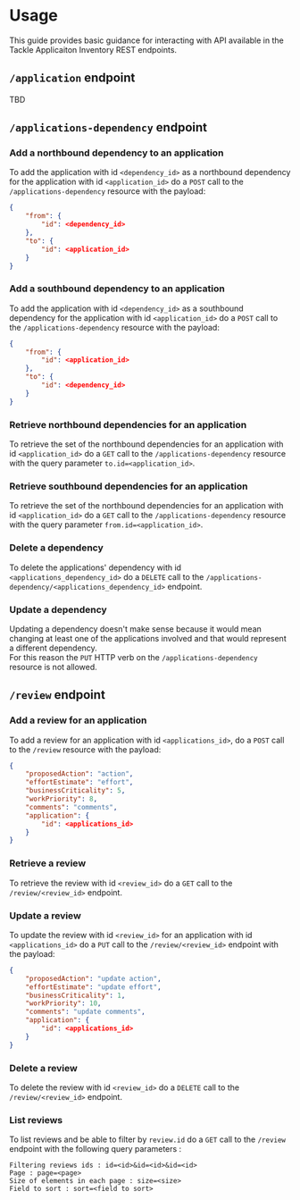 # Usage

This guide provides basic guidance for interacting with API available in the Tackle Applicaiton Inventory REST endpoints.  

## `/application` endpoint

TBD  

## `/applications-dependency` endpoint

### Add a northbound dependency to an application
To add the application with id `<dependency_id>` as a northbound dependency for the application with id `<application_id>` do a `POST` call to the `/applications-dependency` resource with the payload:  

```json
{
    "from": {
        "id": <dependency_id>
    },
    "to": {
        "id": <application_id>
    }
}
```

### Add a southbound dependency to an application
To add the application with id `<dependency_id>` as a southbound dependency for the application with id `<application_id>` do a `POST` call to the `/applications-dependency` resource with the payload:

```json
{
    "from": {
        "id": <application_id>
    },
    "to": {
        "id": <dependency_id>
    }
}
```

### Retrieve northbound dependencies for an application
To retrieve the set of the northbound dependencies for an application with id `<application_id>` do a `GET` call to the `/applications-dependency` resource with the query parameter `to.id=<application_id>`.  

### Retrieve southbound dependencies for an application
To retrieve the set of the northbound dependencies for an application with id `<application_id>` do a `GET` call to the `/applications-dependency` resource with the query parameter `from.id=<application_id>`.  

### Delete a dependency
To delete the applications' dependency with id `<applications_dependency_id>` do a `DELETE` call to the `/applications-dependency/<applications_dependency_id>` endpoint.  

### Update a dependency
Updating a dependency doesn't make sense because it would mean changing at least one of the applications involved and that would represent a different dependency.  
For this reason the `PUT` HTTP verb on the `/applications-dependency` resource is not allowed.  

## `/review` endpoint

### Add a review for an application
To add a review for an application with id `<applications_id>`, do a `POST` call to the `/review` resource with the payload:

```json
{
    "proposedAction": "action",
    "effortEstimate": "effort",
    "businessCriticality": 5,
    "workPriority": 8,
    "comments": "comments",
    "application": {
        "id": <applications_id>
    }
}
```

### Retrieve a review
To retrieve the review with id `<review_id>` do a `GET` call to the `/review/<review_id>` endpoint.

### Update a review
To update the review with id `<review_id>` for an application with id `<applications_id>` do a `PUT` call to the `/review/<review_id>` endpoint with the payload:

```json
{
    "proposedAction": "update action",
    "effortEstimate": "update effort",
    "businessCriticality": 1,
    "workPriority": 10,
    "comments": "update comments",
    "application": {
        "id": <applications_id>
    }
}
```

### Delete a review
To delete the review with id `<review_id>` do a `DELETE` call to the `/review/<review_id>` endpoint.

### List reviews
To list reviews and be able to filter by `review.id` do a `GET` call to the `/review` endpoint with the following query parameters : 
```
Filtering reviews ids : id=<id>&id=<id>&id=<id>
Page : page=<page>
Size of elements in each page : size=<size>
Field to sort : sort=<field to sort>
```